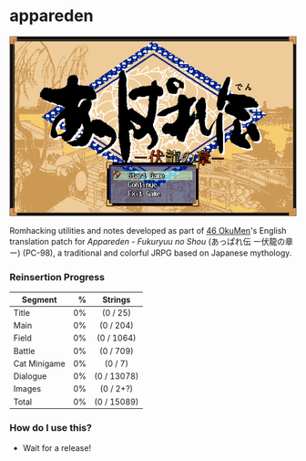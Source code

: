 # appareden
![Appareden Title](img/Appareden_title.png)

Romhacking utilities and notes developed as part of [46 OkuMen](http://46okumen.com/)'s English translation patch for *Appareden - Fukuryuu no Shou* (あっぱれ伝 ー伏龍の章ー) (PC-98), a traditional and colorful JRPG based on Japanese mythology.

### Reinsertion Progress
| Segment      | %    |  Strings            | 
| -------------|-----:|:-------------------:|
| Title        |   0% |   (0 / 25)          |
| Main         |   0% |   (0 / 204)         |
| Field        |   0% |   (0 / 1064)        |
| Battle       |   0% |   (0 / 709)         |
| Cat Minigame |   0% |   (0 / 7)           |
| Dialogue     |   0% |   (0 / 13078)      |
| Images       |   0% |   (0 / 2+?)         |
| Total        |   0% |   (0 / 15089)      |


### How do I use this?
* Wait for a release!
